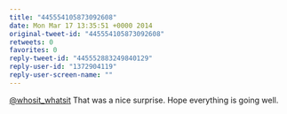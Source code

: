 ```yaml
---
title: "445554105873092608"
date: Mon Mar 17 13:35:51 +0000 2014
original-tweet-id: "445554105873092608"
retweets: 0
favorites: 0
reply-tweet-id: "445552883249840129"
reply-user-id: "1372904119"
reply-user-screen-name: ""
---
```

<a href="https://twitter.com/whosit_whatsit">@whosit_whatsit</a> That was a nice surprise. Hope everything is going well.

